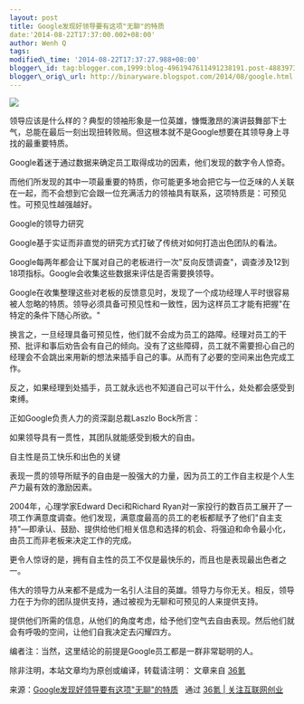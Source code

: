 ```yaml
--- 
layout: post 
title: Google发现好领导要有这项"无聊"的特质 
date:'2014-08-22T17:37:00.002+08:00' 
author: Wenh Q
tags:
modified\_time: '2014-08-22T17:37:27.988+08:00' 
blogger\_id: tag:blogger.com,1999:blog-4961947611491238191.post-4883973125564236881
blogger\_orig\_url: http://binaryware.blogspot.com/2014/08/google.html
---
```

![](https://images-blogger-opensocial.googleusercontent.com/gadgets/proxy?url=http%3A%2F%2Fa.36krcnd.com%2Fphoto%2F2014%2Fad8395309336764672e73c41149dcccc.jpg&container=blogger&gadget=a&rewriteMime=image%2F*)

领导应该是什么样的？典型的领袖形象是一位英雄，慷慨激昂的演讲鼓舞部下士气，总能在最后一刻出现扭转败局。但这根本就不是Google想要在其领导身上寻找的最重要特质。



Google着迷于通过数据来确定员工取得成功的因素，他们发现的数字令人惊奇。



而他们所发现的其中一项最重要的特质，你可能更多地会把它与一位乏味的人关联在一起，而不会想到它会跟一位充满活力的领袖具有联系，这项特质是：可预见性。可预见性越强越好。



Google的领导力研究



Google基于实证而非直觉的研究方式打破了传统对如何打造出色团队的看法。



Google每两年都会让下属对自己的老板进行一次"反向反馈调查"，调查涉及12到18项指标。Google会收集这些数据来评估是否需要换领导。



Google在收集整理这些对老板的反馈意见时，发现了一个成功经理人平时很容易被人忽略的特质。领导必须具备可预见性和一致性，因为这样员工才能有把握"在特定的条件下随心所欲。"



换言之，一旦经理具备可预见性，他们就不会成为员工的路障。经理对员工的干预、批评和事后劝告会有自己的倾向。没有了这些障碍，员工就不需要担心自己的经理会不会跳出来用新的想法来插手自己的事。从而有了必要的空间来出色完成工作。



反之，如果经理到处插手，员工就永远也不知道自己可以干什么，处处都会感受到束缚。



正如Google负责人力的资深副总裁Laszlo Bock所言：





如果领导具有一贯性，其团队就能感受到极大的自由。



自主性是员工快乐和出色的关键



表现一贯的领导所赋予的自由是一股强大的力量，因为员工的工作自主权是个人生产力最有效的激励因素。



2004年，心理学家Edward Deci和Richard
Ryan对一家投行的数百员工展开了一项工作满意度调查。他们发现，满意度最高的员工的老板都赋予了他们"自主支持"—即承认、鼓励、提供给他们相关信息和选择的机会、将强迫和命令最小化，由员工而非老板来决定工作的完成。



更令人惊讶的是，拥有自主性的员工不仅是最快乐的，而且也是表现最出色者之一。



伟大的领导力从来都不是成为一名引人注目的英雄。领导力与你无关。相反，领导力在于为你的团队提供支持，通过被视为无聊和可预见的人来提供支持。



提供他们所需的信息，从他们的角度考虑，给予他们空气去自由表现。然后他们就会有呼吸的空间，让他们自我决定去闪耀四方。



编者注：当然，这里结论的前提是Google员工都是一群非常聪明的人。



除非注明，本站文章均为原创或编译，转载请注明： 文章来自
[36氪](http://www.36kr.com/)
<div>




</div>

<div>

来源：[Google发现好领导要有这项"无聊"的特质](http://www.36kr.com/p/214402.html) 
 通过 [36氪 | 关注互联网创业](http://www.36kr.com/)

</div>

